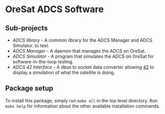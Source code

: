 # OreSat ADCS Software
## Sub-projects
- *ADCS library* - A common library for the ADCS Manager and ADCS Simulator.
to test.
- *ADCS Manager* - A daemon that manages the ADCS on OreSat. 
- *ADCS Simulator* - A program that simulates the ADCS on OreSat for 
software-in-the-loop testing. 
- *ADCS 42 Interface* - A dbus to socket data converter allowing [42] to 
display a simulation of what the satellite is doing.

## Package setup
To install this package, simply run `make all` in the top level directory. Run
`make help` for information about the other available installation commands.

[42]:https://github.com/ericstoneking/42
